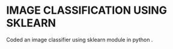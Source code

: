 # IMAGE CLASSIFICATION USING SKLEARN 

Coded an image classifier using sklearn module in python  .

